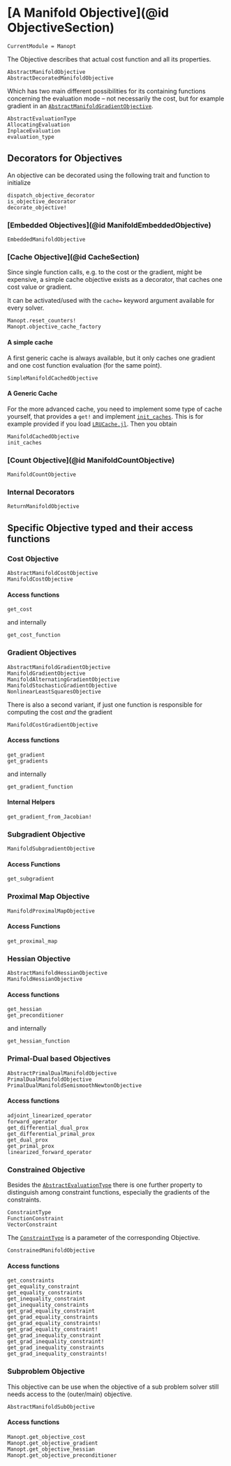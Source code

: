 # [A Manifold Objective](@id ObjectiveSection)

```@meta
CurrentModule = Manopt
```

The Objective describes that actual cost function and all its properties.

```@docs
AbstractManifoldObjective
AbstractDecoratedManifoldObjective
```

Which has two main different possibilities for its containing functions concerning the evaluation mode – not necessarily the cost, but for example gradient in an [`AbstractManifoldGradientObjective`](@ref).

```@docs
AbstractEvaluationType
AllocatingEvaluation
InplaceEvaluation
evaluation_type
```


## Decorators for Objectives

An objective can be decorated using the following trait and function to initialize

```@docs
dispatch_objective_decorator
is_objective_decorator
decorate_objective!
```

### [Embedded Objectives](@id ManifoldEmbeddedObjective)

```@docs
EmbeddedManifoldObjective
```

### [Cache Objective](@id CacheSection)

Since single function calls, e.g. to the cost or the gradient, might be expensive,
a simple cache objective exists as a decorator, that caches one cost value or gradient.

It can be activated/used with the `cache=` keyword argument available for every solver.

```@docs
Manopt.reset_counters!
Manopt.objective_cache_factory
```

#### A simple cache

A first generic cache is always available, but it only caches one gradient and one cost function evaluation (for the same point).

```@docs
SimpleManifoldCachedObjective
```

#### A Generic Cache

For the more advanced cache, you need to implement some type of cache yourself, that provides a `get!`
and implement [`init_caches`](@ref).
This is for example provided if you load [`LRUCache.jl`](https://github.com/JuliaCollections/LRUCache.jl). Then you obtain

```@docs
ManifoldCachedObjective
init_caches
```

### [Count Objective](@id ManifoldCountObjective)

```@docs
ManifoldCountObjective
```

### Internal Decorators

```@docs
ReturnManifoldObjective
```

## Specific Objective typed and their access functions

### Cost Objective

```@docs
AbstractManifoldCostObjective
ManifoldCostObjective
```

#### Access functions

```@docs
get_cost
```

and internally

```@docs
get_cost_function
```

### Gradient Objectives

```@docs
AbstractManifoldGradientObjective
ManifoldGradientObjective
ManifoldAlternatingGradientObjective
ManifoldStochasticGradientObjective
NonlinearLeastSquaresObjective
```

There is also a second variant, if just one function is responsible for computing the cost _and_ the gradient

```@docs
ManifoldCostGradientObjective
```

#### Access functions

```@docs
get_gradient
get_gradients
```

and internally

```@docs
get_gradient_function
```

#### Internal Helpers

```@docs
get_gradient_from_Jacobian!
```

### Subgradient Objective

```@docs
ManifoldSubgradientObjective
```

#### Access Functions

```@docs
get_subgradient
```

### Proximal Map Objective

```@docs
ManifoldProximalMapObjective
```

#### Access Functions

```@docs
get_proximal_map
```

### Hessian Objective

```@docs
AbstractManifoldHessianObjective
ManifoldHessianObjective
```

#### Access functions

```@docs
get_hessian
get_preconditioner
```

and internally

```@docs
get_hessian_function
```

### Primal-Dual based Objectives

```@docs
AbstractPrimalDualManifoldObjective
PrimalDualManifoldObjective
PrimalDualManifoldSemismoothNewtonObjective
```

#### Access functions

```@docs
adjoint_linearized_operator
forward_operator
get_differential_dual_prox
get_differential_primal_prox
get_dual_prox
get_primal_prox
linearized_forward_operator
```

### Constrained Objective

Besides the [`AbstractEvaluationType`](@ref) there is one further property to
distinguish among constraint functions, especially the gradients of the constraints.

```@docs
ConstraintType
FunctionConstraint
VectorConstraint
```

The [`ConstraintType`](@ref) is a parameter of the corresponding Objective.

```@docs
ConstrainedManifoldObjective
```

#### Access functions

```@docs
get_constraints
get_equality_constraint
get_equality_constraints
get_inequality_constraint
get_inequality_constraints
get_grad_equality_constraint
get_grad_equality_constraints
get_grad_equality_constraints!
get_grad_equality_constraint!
get_grad_inequality_constraint
get_grad_inequality_constraint!
get_grad_inequality_constraints
get_grad_inequality_constraints!
```

### Subproblem Objective

This objective can be use when the objective of a sub problem
solver still needs access to the (outer/main) objective.

```@docs
AbstractManifoldSubObjective
```

#### Access functions

```@docs
Manopt.get_objective_cost
Manopt.get_objective_gradient
Manopt.get_objective_hessian
Manopt.get_objective_preconditioner
```